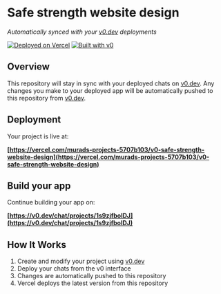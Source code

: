# Safe strength website design

*Automatically synced with your [v0.dev](https://v0.dev) deployments*

[![Deployed on Vercel](https://img.shields.io/badge/Deployed%20on-Vercel-black?style=for-the-badge&logo=vercel)](https://vercel.com/murads-projects-5707b103/v0-safe-strength-website-design)
[![Built with v0](https://img.shields.io/badge/Built%20with-v0.dev-black?style=for-the-badge)](https://v0.dev/chat/projects/1s9zjfbolDJ)

## Overview

This repository will stay in sync with your deployed chats on [v0.dev](https://v0.dev).
Any changes you make to your deployed app will be automatically pushed to this repository from [v0.dev](https://v0.dev).

## Deployment

Your project is live at:

**[https://vercel.com/murads-projects-5707b103/v0-safe-strength-website-design](https://vercel.com/murads-projects-5707b103/v0-safe-strength-website-design)**

## Build your app

Continue building your app on:

**[https://v0.dev/chat/projects/1s9zjfbolDJ](https://v0.dev/chat/projects/1s9zjfbolDJ)**

## How It Works

1. Create and modify your project using [v0.dev](https://v0.dev)
2. Deploy your chats from the v0 interface
3. Changes are automatically pushed to this repository
4. Vercel deploys the latest version from this repository
